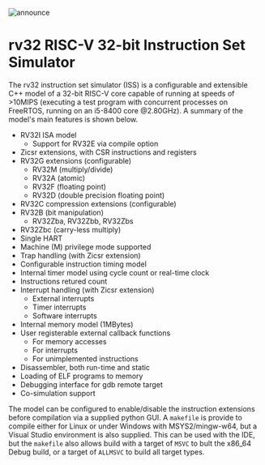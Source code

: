 
![announce](https://github.com/user-attachments/assets/4f693d40-657f-4ce8-b9b1-38bef1d5c17c)

# rv32 RISC-V 32-bit Instruction Set Simulator

The rv32 instruction set simulator (ISS) is a configurable and extensible C++ model of a 32-bit
RISC-V core capable of running at speeds of >10MIPS (executing a test program with
concurrent processes on FreeRTOS, running on an i5-8400 core @2.80GHz). A summary of
the model's main features is shown below.

* RV32I ISA model
  * Support for RV32E via compile option
* Zicsr extensions, with CSR instructions and registers
* RV32G extensions (configurable)
  * RV32M (multiply/divide)
  * RV32A (atomic)
  * RV32F (floating point)
  * RV32D (double precision floating point)
* RV32C compression extensions (configurable)
* RV32B (bit manipulation)
  * RV32Zba, RV32Zbb, RV32Zbs
* RV32Zbc (carry-less multiply)
* Single HART
* Machine (M) privilege mode supported
* Trap handling (with Zicsr extension)
* Configurable instruction timing model
* Internal timer model using cycle count or real-time clock
* Instructions retured count
* Interrupt handling (with Zicsr extension)
  * External interrupts
  * Timer interrupts
  * Software interrupts
* Internal memory model (1MBytes)
* User registerable external callback functions
  * For memory accesses
  * For interrupts
  * For unimplemented instructions
* Disassembler, both run-time and static
* Loading of ELF programs to memory
* Debugging interface for gdb remote target
* Co-simulation support

The model can be configured to enable/disable the instruction extensions before compilation via a supplied python GUI. A `makefile` is provide to compile either for Linux or under Windows with MSYS2/mingw-w64, but a Visual Studio environment is also supplied. This can be used with the IDE, but the `makefile` also allows build with a target of `MSVC` to bult the x86_64 Debug build, or a target of `ALLMSVC` to build all target types.
